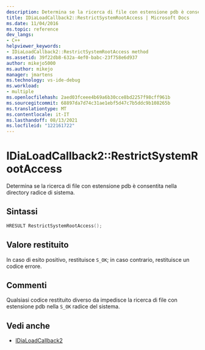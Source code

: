 ```yaml
---
description: Determina se la ricerca di file con estensione pdb è consentita nella directory radice di sistema.
title: IDiaLoadCallback2::RestrictSystemRootAccess | Microsoft Docs
ms.date: 11/04/2016
ms.topic: reference
dev_langs:
- C++
helpviewer_keywords:
- IDiaLoadCallback2::RestrictSystemRootAccess method
ms.assetid: 39f22db8-632a-4ef0-babc-23f758e6d937
author: mikejo5000
ms.author: mikejo
manager: jmartens
ms.technology: vs-ide-debug
ms.workload:
- multiple
ms.openlocfilehash: 2aed03fceee4b69a6b30cce8bd2257f98cff961b
ms.sourcegitcommit: 68897da7d74c31ae1ebf5d47c7b5ddc9b108265b
ms.translationtype: MT
ms.contentlocale: it-IT
ms.lasthandoff: 08/13/2021
ms.locfileid: "122161722"
---
```

# <a name="idialoadcallback2restrictsystemrootaccess"></a>IDiaLoadCallback2::RestrictSystemRootAccess
Determina se la ricerca di file con estensione pdb è consentita nella directory radice di sistema.

## <a name="syntax"></a>Sintassi

```C++
HRESULT RestrictSystemRootAccess();
```

## <a name="return-value"></a>Valore restituito
 In caso di esito positivo, restituisce `S_OK`; in caso contrario, restituisce un codice errore.

## <a name="remarks"></a>Commenti
 Qualsiasi codice restituito diverso da impedisce la ricerca di file con estensione pdb nella `S_OK` radice del sistema.

## <a name="see-also"></a>Vedi anche
- [IDiaLoadCallback2](../../debugger/debug-interface-access/idialoadcallback2.md)
